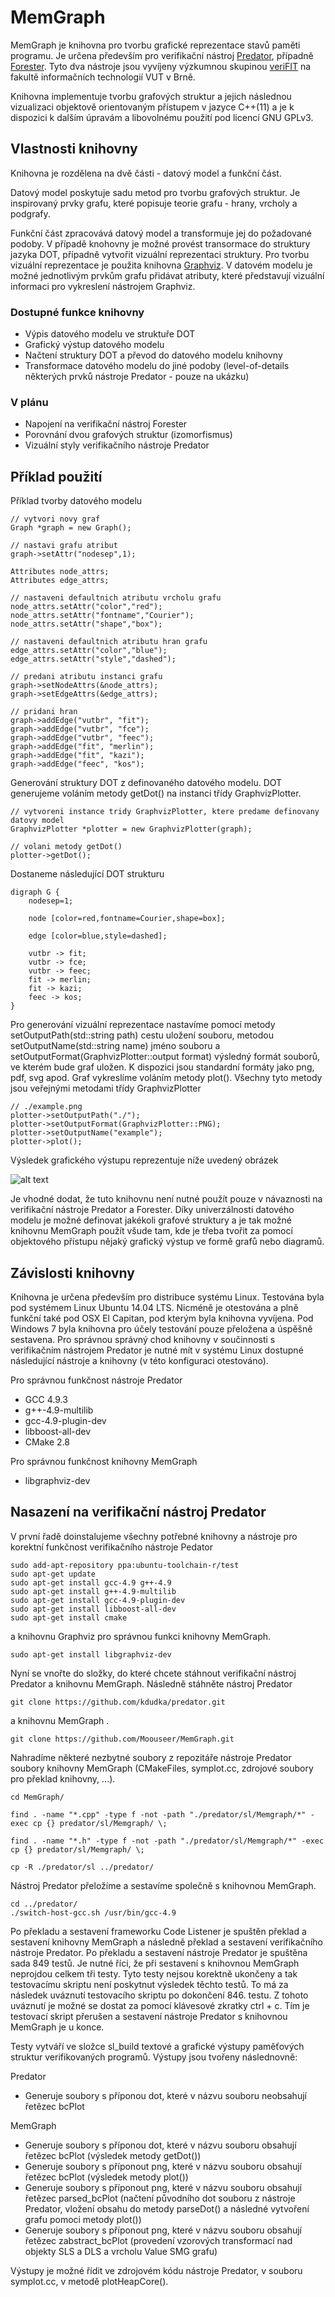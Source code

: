# MemGraph #
MemGraph je knihovna pro tvorbu grafické reprezentace stavů paměti programu. Je určena především pro verifikační nástroj [Predator](http://www.fit.vutbr.cz/research/groups/verifit/tools/predator/), případně [Forester](http://www.fit.vutbr.cz/research/groups/verifit/tools/forester/). Tyto dva nástroje jsou vyvíjeny výzkumnou skupinou [veriFIT](http://www.fit.vutbr.cz/research/groups/verifit/.cs) na fakultě informačních technologií VUT v Brně.

Knihovna implementuje tvorbu grafových struktur a jejich následnou vizualizaci objektově orientovaným přístupem v jazyce C++(11) a je k dispozici k dalším úpravám a libovolnému použití pod licencí GNU GPLv3.

## Vlastnosti knihovny ##
Knihovna je rozdělena na dvě části - datový model a funkční část.

Datový model poskytuje sadu metod pro tvorbu grafových struktur. Je inspirovaný prvky grafu, které popisuje teorie grafu - hrany, vrcholy a podgrafy. 

Funkční část zpracovává datový model a transformuje jej do požadované podoby. V případě knohovny je možné provést transormace do struktury jazyka DOT, případně vytvořit vizuální reprezentaci struktury. Pro tvorbu vizuální reprezentace je použita knihovna [Graphviz](http://www.graphviz.org). V datovém modelu je možné jednotlivým prvkům grafu přidávat atributy, které představují vizuální informaci pro vykreslení nástrojem Graphviz.

### Dostupné funkce knihovny
* Výpis datového modelu ve struktuře DOT
* Grafický výstup datového modelu
* Načtení struktury DOT a převod do datového modelu knihovny
* Transformace datového modelu do jiné podoby (level-of-details některých prvků nástroje Predator - pouze na ukázku)

### V plánu
* Napojení na verifikační nástroj Forester
* Porovnání dvou grafových struktur (izomorfismus)
* Vizuální styly verifikačního nástroje Predator


## Příklad použití ##
Příklad tvorby datového modelu

	// vytvori novy graf
	Graph *graph = new Graph();
	
	// nastavi grafu atribut
	graph->setAttr("nodesep",1);

	Attributes node_attrs;
	Attributes edge_attrs;

	// nastaveni defaultnich atributu vrcholu grafu
	node_attrs.setAttr("color","red");
	node_attrs.setAttr("fontname","Courier");
	node_attrs.setAttr("shape","box");

	// nastaveni defaultnich atributu hran grafu
	edge_attrs.setAttr("color","blue");
	edge_attrs.setAttr("style","dashed");

	// predani atributu instanci grafu
	graph->setNodeAttrs(&node_attrs);
	graph->setEdgeAttrs(&edge_attrs);

	// pridani hran
	graph->addEdge("vutbr", "fit");
	graph->addEdge("vutbr", "fce");
	graph->addEdge("vutbr", "feec");
	graph->addEdge("fit", "merlin");
	graph->addEdge("fit", "kazi");
	graph->addEdge("feec", "kos");
	
Generování struktury DOT z definovaného datového modelu. DOT generujeme voláním metody getDot() na instanci třídy GraphvizPlotter.

	// vytvoreni instance tridy GraphvizPlotter, ktere predame definovany datovy model	
	GraphvizPlotter *plotter = new GraphvizPlotter(graph);
	
	// volani metody getDot()
	plotter->getDot();
	
Dostaneme následující DOT strukturu
	
	digraph G {
		nodesep=1;

		node [color=red,fontname=Courier,shape=box];

		edge [color=blue,style=dashed];

		vutbr -> fit;
		vutbr -> fce;
		vutbr -> feec;
		fit -> merlin;
		fit -> kazi;
		feec -> kos;
	}
	
Pro generování vizuální reprezentace nastavíme pomocí metody setOutputPath(std::string path) cestu uložení souboru, metodou setOutputName(std::string name) jméno souboru a setOutputFormat(GraphvizPlotter::output format) výsledný formát souborů, ve kterém bude graf uložen. K dispozici jsou standardní formáty jako png, pdf, svg apod. Graf vykreslíme voláním metody plot(). Všechny tyto metody jsou veřejnými metodami třídy GraphvizPlotter

	// ./example.png
	plotter->setOutputPath("./");
	plotter->setOutputFormat(GraphvizPlotter::PNG);
	plotter->setOutputName("example");
	plotter->plot();
	
Výsledek grafického výstupu reprezentuje níže uvedený obrázek

![alt text](./example.png "example.png")

Je vhodné dodat, že tuto knihovnu není nutné použít pouze v návaznosti na verifikační nástroje Predator a Forester. Díky univerzálnosti datového modelu je možné definovat jakékoli grafové struktury a je tak možné knihovnu MemGraph použít všude tam, kde je třeba tvořit za pomocí objektového přístupu nějaký grafický výstup ve formě grafů nebo diagramů.

## Závislosti knihovny
Knihovna je určena především pro distribuce systému Linux. Testována byla pod systémem Linux Ubuntu 14.04 LTS. Nicméně je otestována a plně funkční také pod OSX El Capitan, pod kterým byla knihovna vyvíjena. Pod Windows 7 byla knihovna pro účely testování pouze přeložena a úspěšně sestavena. Pro správnou správný chod knihovny v součinnosti s verifikačním nástrojem Predator je nutné mít v systému Linux dostupné následující nástroje a knihovny (v této konfiguraci otestováno).

Pro správnou funkčnost nástroje Predator

* GCC 4.9.3
* g++-4.9-multilib
* gcc-4.9-plugin-dev
* libboost-all-dev
* CMake 2.8

Pro správnou funkčnost knihovny MemGraph

* libgraphviz-dev

## Nasazení na verifikační nástroj Predator
V první řadě doinstalujeme všechny potřebné knihovny a nástroje pro korektní funkčnost verifikačního nástroje Pedator

	sudo add-apt-repository ppa:ubuntu-toolchain-r/test
	sudo apt-get update
	sudo apt-get install gcc-4.9 g++-4.9
	sudo apt-get install g++-4.9-multilib
	sudo apt-get install gcc-4.9-plugin-dev
	sudo apt-get install libboost-all-dev
	sudo apt-get install cmake

a knihovnu Graphviz pro správnou funkci knihovny MemGraph.

	sudo apt-get install libgraphviz-dev
	
Nyní se vnořte do složky, do které chcete stáhnout verifikační nástroj Predator a knihovnu MemGraph. Následně stáhněte nástroj Predator

	git clone https://github.com/kdudka/predator.git
	
a knihovnu MemGraph .

	git clone https://github.com/Moouseer/MemGraph.git
		
Nahradíme některé nezbytné soubory z repozitáře nástroje Predator soubory knihovny MemGraph (CMakeFiles, symplot.cc, zdrojové soubory pro překlad knihovny, ...). 

	cd MemGraph/
	
	find . -name "*.cpp" -type f -not -path "./predator/sl/Memgraph/*" -exec cp {} predator/sl/Memgraph/ \;
	
	find . -name "*.h" -type f -not -path "./predator/sl/Memgraph/*" -exec cp {} predator/sl/Memgraph/ \;
	
	cp -R ./predator/sl ../predator/

Nástroj Predator přeložíme a sestavíme společně s knihovnou MemGraph.

	cd ../predator/
	./switch-host-gcc.sh /usr/bin/gcc-4.9
	
Po překladu a sestavení frameworku Code Listener je spuštěn překlad a sestavení knihovny MemGraph a následně překlad a sestavení verifikačního nástroje Predator. Po překladu a sestavení nástroje Predator je spuštěna sada 849 testů. Je nutné říci, že při sestavení s knihovnou MemGraph neprojdou celkem tři testy. Tyto testy nejsou korektně ukončeny a tak testovacímu skriptu není poskytnut výsledek těchto testů. To má za následek uváznutí testovacího skriptu po dokončení 846. testu. Z tohoto uváznutí je možné se dostat za pomocí klávesové zkratky ctrl + c. Tím je testovací skript přerušen a sestavení nástroje Predator s knihovnou MemGraph je u konce.

Testy vytváří ve složce sl_build textové a grafické výstupy paměťových struktur verifikovaných programů. Výstupy jsou tvořeny následnovně:

Predator

* Generuje soubory s příponou dot, které v názvu souboru neobsahují řetězec bcPlot

MemGraph

* Generuje soubory s příponou dot, které v názvu souboru obsahují řetězec bcPlot (výsledek metody getDot())
* Generuje soubory s příponout png, které v názvu souboru obsahují řetězec bcPlot (výsledek metody plot())
* Generuje soubory s příponout png, které v názvu souboru obsahují řetězec parsed_bcPlot (načtení původního dot souboru z nástroje Predator, vložení obsahu do metody parseDot() a následné vytvoření grafu pomoci metody plot())
* Generuje soubory s příponout png, které v názvu souboru obsahují řetězec zabstract_bcPlot (provedení vzorových transformací nad objekty SLS a DLS a vrcholu Value SMG grafu)

Výstupy je možné řídit ve zdrojovém kódu nástroje Predator, v souboru symplot.cc, v metodě plotHeapCore().
	
	
	